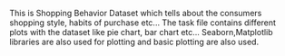 This is Shopping Behavior Dataset which tells about the consumers shopping style, habits of purchase etc...
The task file contains different plots with the dataset like pie chart, bar chart etc...
Seaborn,Matplotlib libraries are also used for plotting and basic plotting are also used.
